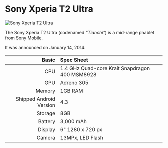 Sony Xperia T2 Ultra
====================

![Sony Xperia T2 Ultra](http://api.sonymobile.com/files/xperia-T2-Ultra-big-fun-portable-format-04-1240x840-348c992a3a56d050e25d87e6d35a3761.jpg "Sony Xperia T2 Ultra")

The Sony Xperia T2 Ultra (codenamed _"Tianchi"_) is a mid-range phablet from Sony Mobile.

It was announced on January 14, 2014.

Basic   | Spec Sheet
-------:|:-------------------------
CPU     | 1.4 GHz Quad-core Krait Snapdragon 400 MSM8928
GPU     | Adreno 305
Memory  | 1GB RAM
Shipped Android Version | 4.3
Storage | 8GB
Battery | 3,000 mAh
Display | 6" 1280 x 720 px
Camera  | 13MPx, LED Flash


